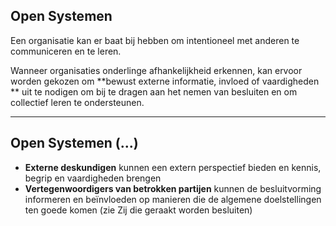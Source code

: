 ## Open Systemen

Een organisatie kan er baat bij hebben om intentioneel met anderen te communiceren en te leren.

Wanneer organisaties onderlinge afhankelijkheid erkennen, kan ervoor worden gekozen om **bewust externe informatie, invloed of vaardigheden ** uit te nodigen om bij te dragen aan het nemen van besluiten en om collectief leren te ondersteunen.

* * *

## Open Systemen (...)

- **Externe deskundigen** kunnen een extern perspectief bieden en kennis, begrip en vaardigheden brengen
- **Vertegenwoordigers van betrokken partijen** kunnen de besluitvorming informeren en beïnvloeden op manieren die de algemene doelstellingen ten goede komen (zie Zij die geraakt worden besluiten)
